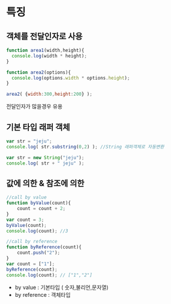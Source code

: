 # 특징


## 객체를 전달인자로 사용

```js
function area1(width,height){
  console.log(width * height);
}

function area2(options){
  console.log(options.width * options.height);
}

area2( {width:300,height:200} );
```

전달인자가 많을경우 유용


## 기본 타입 래퍼 객체

```js
var str = "jeju";
console.log( str.substring(0,2) ); //String 래퍼객체로 자동변환

var str = new String("jeju");
console.log( str + " jeju" );
```

## 값에 의한 & 참조에 의한

```js
//call by value
function byValue(count){
    count = count + 2;
}
var count = 3;
byValue(count);
console.log(count); //3

//call by reference
function byReference(count){
    count.push("2");
}
var count = ["1"];
byReference(count);
console.log(count); // ["1","2"]
```

*   by value : 기본타입 ( 숫자,불리언,문자열)
*   by reference : 객체타입